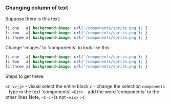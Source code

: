 ### Changing column of text

Suppose there is this text:

```css
li.one   a{ background-image: url('/components/sprite.png'); }
li.two   a{ background-image: url('/components/sprite.png'); }
li.three a{ background-image: url('/components/sprite.png'); }
```

Change 'images' to 'components' to look like this:

```css
li.one   a{ background-image: url('/components/sprite.png'); }
li.two   a{ background-image: url('/components/sprite.png'); }
li.three a{ background-image: url('/components/sprite.png'); }
```

Steps to get there:

`<C-v>jje` - visual select the entire block <!-- BUG: I have to do C-V (i.e. 
C-S-v), with different results: why?-->
`c` - change the selection
`components` - type in the text 'components'
`<Esc>` - add the word 'components' to the other lines
Note, `<C-c>` is not `<Esc>` :-(
